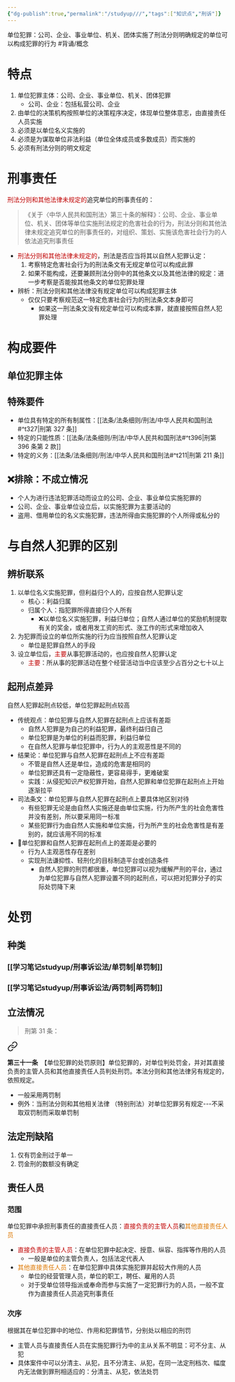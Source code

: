 ```yaml
---
{"dg-publish":true,"permalink":"/studyup///","tags":["知识点","刑诉"]}
---
```


单位犯罪：公司、企业、事业单位、机关、团体实施了刑法分则明确规定的单位可以构成犯罪的行为 #背诵/概念 
# 特点
1. 单位犯罪主体：公司、企业、事业单位、机关、团体犯罪
	- 公司、企业：包括私营公司、企业
2. 由单位的决策机构按照单位的决策程序决定，体现单位整体意志，由直接责任人员实施
3. 必须是以单位名义实施的
4. 必须是为谋取单位非法利益（单位全体成员或多数成员）而实施的
5. 必须有刑法分则的明文规定
# 刑事责任
<font color="#c00000">刑法分则和其他法律未规定的</font>追究单位的刑事责任的：
>《关于〈中华人民共和国刑法〉第三十条的解释》：公司、企业、事业单位、机关、团体等单位实施刑法规定的危害社会的行为，刑法分则和其他法律未规定追究单位的刑事责任的，对组织、策划、实施该危害社会行为的人依法追究刑事责任

- <font color="#c00000">刑法分则和其他法律未规定的</font>，刑法是否应当将其以自然人犯罪认定：
	1. 考察特定危害社会行为的刑法条文有无规定单位可以构成此罪
	2. 如果不能构成，还要兼顾刑法分则中的其他条文以及其他法律的规定：进一步考察是否能按其他条文的单位犯罪处理
- 辨析：刑法分则和其他法律没有规定单位可以构成犯罪主体
	- 仅仅只要考察规范这一特定危害社会行为的刑法条文本身即可
		- 如果这一刑法条文没有规定单位可以构成本罪，就直接按照自然人犯罪处理
# 构成要件
## 单位犯罪主体
## 特殊要件
- 单位具有特定的所有制属性：[[法条/法条细则/刑法/中华人民共和国刑法#^t327\|刑第 327 条]]
- 特定的只能性质：[[法条/法条细则/刑法/中华人民共和国刑法#^t396\|刑第 396 条第 2 款]]
- 特定的义务：[[法条/法条细则/刑法/中华人民共和国刑法#^t211\|刑第 211 条]]
## ❌排除：不成立情况
- 个人为进行违法犯罪活动而设立的公司、企业、事业单位实施犯罪的
- 公司、企业、事业单位设立后，以实施犯罪为主要活动的
- 盗用、借用单位的名义实施犯罪，违法所得由实施犯罪的个人所得或私分的
# 与自然人犯罪的区别
## 辨析联系
1. 以单位名义实施犯罪，但利益归个人的，应按自然人犯罪认定
	- 核心：利益归属
	- 归属个人：指犯罪所得直接归个人所有
		- ❌以单位名义实施犯罪，利益归单位；自然人通过单位的奖励机制提取有关的奖金，或者用发工资的形式、涨工作的形式来增加收入
2. 为犯罪而设立的单位所实施的行为应当按照自然人犯罪认定
	- 单位是犯罪自然人的手段
3. 设立单位后，<font color="#c00000">主要</font>从事犯罪活动的，也应按自然人犯罪认定
	- <font color="#c00000">主要</font>：所从事的犯罪活动在整个经营活动当中应该至少占百分之七十以上
## 起刑点差异
自然人犯罪起刑点较低，单位犯罪起刑点较高
- 传统观点：单位犯罪与自然人犯罪在起刑点上应该有差距
	- 自然人犯罪是为自己的利益犯罪，最终利益归自己
	- 单位犯罪是为单位的利益而犯罪，利益归单位
	- 在自然人犯罪与单位犯罪中，行为人的主观恶性是不同的
- 结果论：单位犯罪与自然人犯罪在起刑点上不应有差距
	- 不管是自然人还是单位，造成的危害是相同的
	- 单位犯罪还具有一定隐蔽性，更容易得手，更难破案
	- 实践：从侵犯知识产权犯罪开始，自然人犯罪和单位犯罪在起刑点上开始逐渐拉平
- 司法条文：单位犯罪与自然人犯罪在起刑点上要具体地区别对待
	- 有些犯罪无论是由自然人实施还是由单位实施，行为所产生的社会危害性并没有差别，所以要采用同一标准
	- 某些犯罪行为由自然人实施和单位实施，行为所产生的社会危害性是有差别的，就应该用不同的标准
- 🧵单位犯罪和自然人犯罪在起刑点上的差距是必要的
	- 行为人主观恶性存在差别
	- 实现刑法谦抑性、轻刑化的目标制造平台或创造条件
		- 自然人犯罪的刑罚都很重，单位犯罪可以视为缓解严刑的平台，通过为单位犯罪与自然人犯罪设置不同的起刑点，可以把对犯罪分子的实际处罚降下来
# 处罚
## 种类
### [[学习笔记studyup/刑事诉讼法/单罚制\|单罚制]]
### [[学习笔记studyup/刑事诉讼法/两罚制\|两罚制]]
## 立法情况
>刑第 31 条：
<div class="transclusion internal-embed is-loaded"><a class="markdown-embed-link" href="/////#t31" aria-label="Open link"><svg xmlns="http://www.w3.org/2000/svg" width="24" height="24" viewBox="0 0 24 24" fill="none" stroke="currentColor" stroke-width="2" stroke-linecap="round" stroke-linejoin="round" class="svg-icon lucide-link"><path d="M10 13a5 5 0 0 0 7.54.54l3-3a5 5 0 0 0-7.07-7.07l-1.72 1.71"></path><path d="M14 11a5 5 0 0 0-7.54-.54l-3 3a5 5 0 0 0 7.07 7.07l1.71-1.71"></path></svg></a><div class="markdown-embed">



**第三十一条**　【单位犯罪的处罚原则】单位犯罪的，对单位判处罚金，并对其直接负责的主管人员和其他直接责任人员判处刑罚。本法分则和其他法律另有规定的，依照规定。 

</div></div>

- 一般采用两罚制
- 例外：当刑法分则和其他相关法律 （特别刑法）对单位犯罪另有规定---不采取双罚制而采取单罚制
## 法定刑缺陷
1. 仅有罚金刑过于单一
2. 罚金刑的数额没有确定
## 责任人员
### 范围
单位犯罪中承担刑事责任的直接责任人员：<font color="#c00000">直接负责的主管人员</font>和<font color="#de7802">其他直接责任人员</font>
- <font color="#c00000">直接负责的主管人员</font>：在单位犯罪中起决定、授意、纵容、指挥等作用的人员
	- 一般是单位的主管负责人，包括法定代表人
- <font color="#de7802">其他直接责任人员</font>：在单位犯罪中具体实施犯罪并起较大作用的人员
	- 单位的经营管理人员，单位的职工，聘任、雇用的人员
	- 对于受单位领导指派或奉命而参与实施了一定犯罪行为的人员，一般不宜作为直接责任人员追究刑事责任
### 次序
根据其在单位犯罪中的地位、作用和犯罪情节，分别处以相应的刑罚
- 主管人员与直接责任人员在实施犯罪行为中的主从关系不明显：可不分主、从犯
- 具体案件中可以分清主、从犯，且不分清主、从犯，在同一法定刑档次、幅度内无法做到罪刑相适应的：分清主、从犯，依法处罚